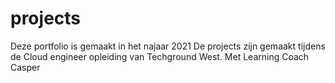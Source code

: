 # projects
Deze portfolio is gemaakt in het najaar 2021
De projects zijn gemaakt tijdens de Cloud engineer opleiding van Techground West.
Met Learning Coach Casper 
